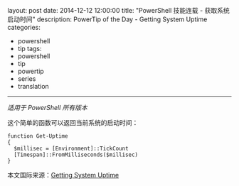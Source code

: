 ﻿layout: post
date: 2014-12-12 12:00:00
title: "PowerShell 技能连载 - 获取系统启动时间"
description: PowerTip of the Day - Getting System Uptime
categories:
- powershell
- tip
tags:
- powershell
- tip
- powertip
- series
- translation
---
_适用于 PowerShell 所有版本_

这个简单的函数可以返回当前系统的启动时间：

    function Get-Uptime 
    {
      $millisec = [Environment]::TickCount
      [Timespan]::FromMilliseconds($millisec)
    }

<!--more-->
本文国际来源：[Getting System Uptime](http://community.idera.com/powershell/powertips/b/tips/posts/gettingsystemuptime)
